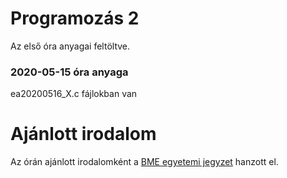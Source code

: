 # Programozás 2

Az első óra anyagai feltöltve.

### 2020-05-15 óra anyaga
ea20200516_X.c fájlokban van

# Ajánlott irodalom
Az órán ajánlott irodalomként a [BME egyetemi jegyzet](https://infoc.eet.bme.hu/jegyzet/c_jegyzet.pdf) hanzott el.

